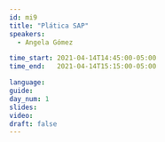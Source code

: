 ```yaml
---
id: mi9
title: "Plática SAP"
speakers:
  - Angela Gómez

time_start: 2021-04-14T14:45:00-05:00
time_end:   2021-04-14T15:15:00-05:00

language: 
guide:
day_num: 1
slides: 
video: 
draft: false
---
```




